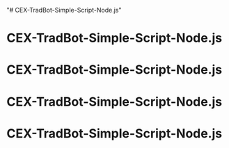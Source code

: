 "# CEX-TradBot-Simple-Script-Node.js" 
# CEX-TradBot-Simple-Script-Node.js
# CEX-TradBot-Simple-Script-Node.js
# CEX-TradBot-Simple-Script-Node.js
# CEX-TradBot-Simple-Script-Node.js

